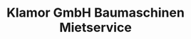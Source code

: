 ---
title: "Klamor GmbH Baumaschinen Mietservice"
url: /bielefeld/klamor-gmbh-baumaschinen-mietservice/
shop: Werkzeuge
---